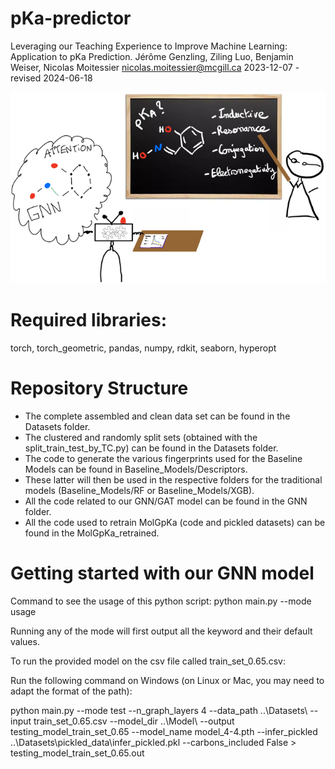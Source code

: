 # pKa-predictor
Leveraging our Teaching Experience to Improve Machine Learning: Application to pKa Prediction.
Jérôme Genzling, Ziling Luo, Benjamin Weiser, Nicolas Moitessier
nicolas.moitessier@mcgill.ca
2023-12-07 - revised 2024-06-18

![Graphical-abstract300.png](Graphical-abstract300.png)

# Required libraries:
torch, torch_geometric, pandas, numpy, rdkit, seaborn, hyperopt

# Repository Structure

- The complete assembled and clean data set can be found in the Datasets folder.
- The clustered and randomly split sets (obtained with the split_train_test_by_TC.py) can be found in the Datasets folder.
- The code to generate the various fingerprints used for the Baseline Models can be found in Baseline_Models/Descriptors.
- These latter will then be used in the respective folders for the traditional models (Baseline_Models/RF or Baseline_Models/XGB).
- All the code related to our GNN/GAT model can be found in the GNN folder.
- All the code used to retrain MolGpKa (code and pickled datasets) can be found in the MolGpKa_retrained.

# Getting started with our GNN model
Command to see the usage of this python script:
python main.py --mode usage

Running any of the mode will first output all the keyword and their default values.

To run the provided model on the csv file called train_set_0.65.csv:

Run the following command on Windows (on Linux or Mac, you may need to adapt the format of the path):

python main.py --mode test --n_graph_layers 4 --data_path ..\Datasets\ --input train_set_0.65.csv --model_dir ..\Model\  --output testing_model_train_set_0.65 --model_name model_4-4.pth --infer_pickled ..\Datasets\pickled_data\infer_pickled.pkl --carbons_included False > testing_model_train_set_0.65.out 
